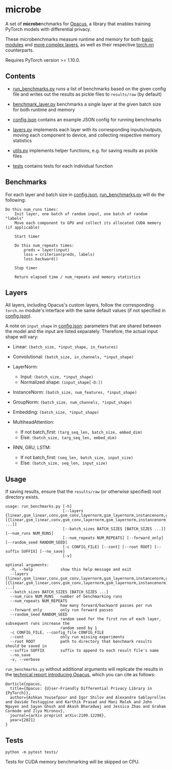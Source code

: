 # microbe

A set of **microbe**nchmarks for [Opacus](https://opacus.ai), a library that enables training PyTorch models with differential privacy.

These microbenchmarks measure runtime and memory for both [basic modules](https://github.com/pytorch/opacus/tree/main/opacus/grad_sample) and [more complex layers](https://github.com/pytorch/opacus/tree/main/opacus/layers), as well as their respective [torch.nn](https://pytorch.org/docs/stable/nn.html) counterparts.

Requires PyTorch version >= 1.10.0.

## Contents

- [run_benchmarks.py](run_benchmarks.py) runs a list of benchmarks based on the given config file and writes out the results as pickle files to `results/raw` (by default)

- [benchmark_layer.py](benchmark_layer.py) benchmarks a single layer at the given batch size for both runtime and memory

- [config.json](config.json) contains an example JSON config for running benchmarks

- [layers.py](layers.py) implements each layer with its corresponding inputs/outputs, moving each component to device, and collecting respective memory statistics

- [utils.py](utils.py) implements helper functions, e.g. for saving results as pickle files

- [tests](tests) contains tests for each individual function


## Benchmarks

For each layer and batch size in [config.json](config.json), [run_benchmarks.py](run_benchmarks.py) will do the following:
```
Do this num_runs times:
    Init layer, one batch of random input, one batch of random "labels"
    Move each component to GPU and collect its allocated CUDA memory (if applicable)

    Start timer

    Do this num_repeats times:
        preds = layer(input)
        loss = criterion(preds, labels)
        loss.backward()

    Stop timer
    
    Return elapsed time / num_repeats and memory statistics
```

## Layers

All layers, including Opacus's custom layers, follow the corresponding `torch.nn` module's interface with the same default values (if not specified in [config.json](config.json)).

A note on `input_shape` in [config.json](config.json): parameters that are shared between the model and the input are listed separately. Therefore, the actual input shape will vary:

- Linear: `(batch_size, *input_shape, in_features)`

- Convolutional: `(batch_size, in_channels, *input_shape)`

- LayerNorm:
    - Input: `(batch_size, *input_shape)`
    - Normalized shape: `(input_shape[-D:])`

- InstanceNorm: `(batch_size, num_features, *input_shape)`

- GroupNorm: `(batch_size, num_channels, *input_shape)`

- Embedding: `(batch_size, *input_shape)`

- MultiheadAttention:
    - If not batch_first: `(targ_seq_len, batch_size, embed_dim)`
    - Else: `(batch_size, targ_seq_len, embed_dim)`

- RNN, GRU, LSTM:
    - If not batch_first: `(seq_len, batch_size, input_size)`
    - Else: `(batch_size, seq_len, input_size)`


## Usage

If saving results, ensure that the `results/raw` (or otherwise specified) root directory exists.

```
usage: run_benchmarks.py [-h]
                         [--layers {linear,gsm_linear,conv,gsm_conv,layernorm,gsm_layernorm,instancenorm,gsm_instancenorm,groupnorm,gsm_groupnorm,embedding,gsm_embedding,mha,dpmha,gsm_dpmha,rnn,dprnn,gsm_dprnn,gru,dpgru,gsm_dpgru,lstm,dplstm,gsm_dplstm} [{linear,gsm_linear,conv,gsm_conv,layernorm,gsm_layernorm,instancenorm,gsm_instancenorm,groupnorm,gsm_groupnorm,embedding,gsm_embedding,mha,dpmha,gsm_dpmha,rnn,dprnn,gsm_dprnn,gru,dpgru,gsm_dpgru,lstm,dplstm,gsm_dplstm} ...]]
                         [--batch_sizes BATCH_SIZES [BATCH_SIZES ...]] [--num_runs NUM_RUNS]
                         [--num_repeats NUM_REPEATS] [--forward_only] [--random_seed RANDOM_SEED]
                         [-c CONFIG_FILE] [--cont] [--root ROOT] [--suffix SUFFIX] [--no_save]
                         [-v]

optional arguments:
  -h, --help            show this help message and exit
  --layers {linear,gsm_linear,conv,gsm_conv,layernorm,gsm_layernorm,instancenorm,gsm_instancenorm,groupnorm,gsm_groupnorm,embedding,gsm_embedding,mha,dpmha,gsm_dpmha,rnn,dprnn,gsm_dprnn,gru,dpgru,gsm_dpgru,lstm,dplstm,gsm_dplstm} [{linear,gsm_linear,conv,gsm_conv,layernorm,gsm_layernorm,instancenorm,gsm_instancenorm,groupnorm,gsm_groupnorm,embedding,gsm_embedding,mha,dpmha,gsm_dpmha,rnn,dprnn,gsm_dprnn,gru,dpgru,gsm_dpgru,lstm,dplstm,gsm_dplstm} ...]
  --batch_sizes BATCH_SIZES [BATCH_SIZES ...]
  --num_runs NUM_RUNS   number of benchmarking runs
  --num_repeats NUM_REPEATS
                        how many forward/backward passes per run
  --forward_only        only run forward passes
  --random_seed RANDOM_SEED
                        random seed for the first run of each layer, subsequent runs increase the
                        random seed by 1
  -c CONFIG_FILE, --config_file CONFIG_FILE
  --cont                only run missing experiments
  --root ROOT           path to directory that benchmark results should be saved in
  --suffix SUFFIX       suffix to append to each result file's name
  --no_save
  -v, --verbose
```

`run_benchmarks.py` without additional arguments will replicate the results in the [technical report introducing Opacus](https://arxiv.org/abs/2109.12298), which you can cite as follows:
```
@article{opacus,
  title={Opacus: {U}ser-Friendly Differential Privacy Library in {PyTorch}},
  author={Ashkan Yousefpour and Igor Shilov and Alexandre Sablayrolles and Davide Testuggine and Karthik Prasad and Mani Malek and John Nguyen and Sayan Ghosh and Akash Bharadwaj and Jessica Zhao and Graham Cormode and Ilya Mironov},
  journal={arXiv preprint arXiv:2109.12298},
  year={2021}
}
```

## Tests

```python -m pytest tests/```

Tests for CUDA memory benchmarking will be skipped on CPU.